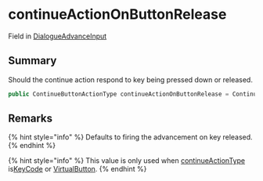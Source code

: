 # continueActionOnButtonRelease

Field in [DialogueAdvanceInput](yarn.unity.legacy.dialogueadvanceinput.md)

## Summary

Should the continue action respond to key being pressed down or released.

```csharp
public ContinueButtonActionType continueActionOnButtonRelease = ContinueButtonActionType.Up;
```

## Remarks

{% hint style="info" %}
Defaults to firing the advancement on key released.
{% endhint %}

{% hint style="info" %}
This value is only used when [continueActionType](yarn.unity.legacy.dialogueadvanceinput.continueactiontype-2.md) is[KeyCode](yarn.unity.legacy.dialogueadvanceinput.continueactiontype.keycode.md) or [VirtualButton](yarn.unity.legacy.dialogueadvanceinput.continueactiontype.virtualbutton.md).
{% endhint %}

